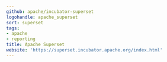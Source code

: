 ```yaml
---
github: apache/incubator-superset
logohandle: apache_superset
sort: superset
tags:
- apache
- reporting
title: Apache Superset
website: 'https://superset.incubator.apache.org/index.html'
---
```

